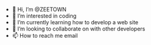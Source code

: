 - 👋 Hi, I’m @ZEETOWN
- 👀 I’m interested in coding
- 🌱 I’m currently learning how to develop a web site
- 💞️ I’m looking to collaborate on with other developers
- 📫 How to reach me email

<!---
ZEETOWN/ZEETOWN is a ✨ special ✨ repository because its `README.md` (this file) appears on your GitHub profile.
You can click the Preview link to take a look at your changes.
--->
